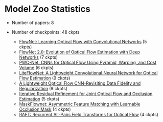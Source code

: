 # Model Zoo Statistics

* Number of papers: 8
* Number of checkpoints: 48 ckpts

  * [FlowNet: Learning Optical Flow with Convolutional Networks](../../configs/flownet) (5 ckpts)
  * [FlowNet 2.0: Evolution of Optical Flow Estimation with Deep Networks](../../configs/flownet2) (7 ckpts)
  * [PWC-Net: CNNs for Optical Flow Using Pyramid, Warping, and Cost Volume](../../configs/_base_/pwcnet) (6 ckpts)
  * [LiteFlowNet: A Lightweight Convolutional Neural Network for Optical Flow Estimation](../../configs/liteflownet) (9 ckpts)
  * [A Lightweight Optical Flow CNN-Revisiting Data Fidelity and Regularization](../../configs/liteflownet2) (8 ckpts)
  * [Iterative Residual Refinement for Joint Optical Flow and Occlusion Estimation](../../configs/irr) (5 ckpts)
  * [MaskFlownet: Asymmetric Feature Matching with Learnable Occlusion Mask](../../configs/maskflownet) (4 ckpts)
  * [RAFT: Recurrent All-Pairs Field Transforms for Optical Flow](../../configs/raft) (4 ckpts)
